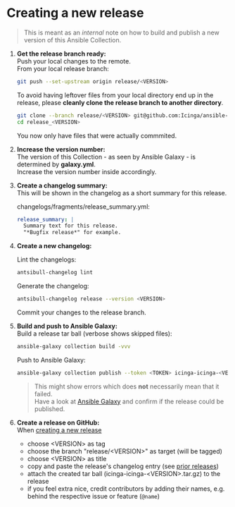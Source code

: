 # Creating a new release

> This is meant as an *internal* note on how to build and publish a new version of this Ansible Collection.

1. **Get the release branch ready:**<br>
   Push your local changes to the remote.<br>
   From your local release branch:<br>
   ```bash
   git push --set-upstream origin release/<VERSION>
   ```

   To avoid having leftover files from your local directory end up in the release, please **cleanly clone the release branch to another directory**.<br>
   ```bash
   git clone --branch release/<VERSION> git@github.com:Icinga/ansible-collection-icinga.git release_<VERSION>
   cd release_<VERSION>
   ```
   You now only have files that were actually commmited.<br>

2. **Increase the version number:**<br>
   The version of this Collection - as seen by Ansible Galaxy - is determined by **galaxy.yml**.<br>
   Increase the version number inside accordingly.<br>

3. **Create a changelog summary:**<br>
   This will be shown in the changelog as a short summary for this release.<br>

   changelogs/fragments/release_summary.yml:<br>
   ```yaml
   release_summary: |
     Summary text for this release.
     "*Bugfix release*" for example.
   ```

4. **Create a new changelog:**<br>

   Lint the changelogs:<br>
   ```bash
   antsibull-changelog lint
   ```

   Generate the changelog:<br>
   ```bash
   antsibull-changelog release --version <VERSION>
   ```

   Commit your changes to the release branch.

5. **Build and push to Ansible Galaxy:**<br>
   Build a release tar ball (verbose shows skipped files):<br>
   ```bash
   ansible-galaxy collection build -vvv
   ```

   Push to Ansible Galaxy:<br>
   ```bash
   ansible-galaxy collection publish --token <TOKEN> icinga-icinga-<VERSION>.tar.gz
   ```
   > This might show errors which does **not** necessarily mean that it failed.<br>
   > Have a look at [Ansible Galaxy](https://galaxy.ansible.com/ui/repo/published/icinga/icinga/) and confirm if the release could be published.

6. **Create a release on GitHub:**<br>
   When [creating a new release](https://github.com/Icinga/ansible-collection-icinga/releases/new)<br>

   - choose \<VERSION\> as tag
   - choose the branch "release/\<VERSION\>" as target (will be tagged)
   - choose \<VERSION\> as title
   - copy and paste the release's changelog entry (see [prior releases](https://github.com/Icinga/ansible-collection-icinga/releases))
   - attach the created tar ball (icinga-icinga-\<VERSION\>.tar.gz) to the release
   - if you feel extra nice, credit contributors by adding their names, e.g. behind the respective issue or feature (`@name`)
